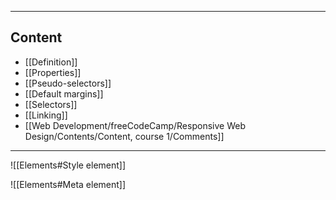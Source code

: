<hr>

## Content

- [[Definition]]
- [[Properties]]
- [[Pseudo-selectors]]
- [[Default margins]]
- [[Selectors]]
- [[Linking]]
- [[Web Development/freeCodeCamp/Responsive Web Design/Contents/Content, course 1/Comments]]

<hr>

![[Elements#Style element]] 

![[Elements#Meta element]]














